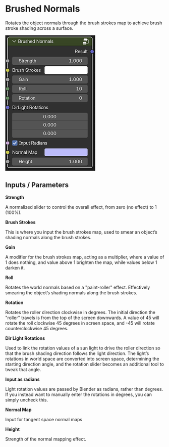 # Brushed Normals

Rotates the object normals through the brush strokes map to achieve brush stroke shading across a surface.

 ![img](img/brushNormal_gui.jpg)

## Inputs / Parameters

**Strength** 

A normalized slider to control the overall effect, from zero (no effect) to 1 (100%).

**Brush Strokes** 

This is where you input the brush strokes map, used to smear an object’s shading normals along the brush strokes. 

**Gain**

A modifier for the brush strokes map, acting as a multiplier, where a value of 1 does nothing, and value above 1 brighten the map, while values below 1 darken it. 

**Roll** 

Rotates the world normals based on a "paint-roller" effect. Effectively smearing the object’s shading normals along the brush strokes. 

**Rotation** 

Rotates the roller direction clockwise in degrees. The initial direction the "roller" travels is from the top of the screen downwards. A value of 45 will rotate the roll clockwise 45 degrees in screen space, and -45 will rotate counterclockwise 45 degrees.

**Dir Light Rotations**

Used to link the rotation values of a sun light to drive the roller direction so that the brush shading direction follows the light direction. The light’s rotations in world space are converted into screen space, determining the starting direction angle, and the rotation slider becomes an additional tool to tweak that angle. 

**Input as radians**

Light rotation values are passed by Blender as radians, rather than degrees. If you instead want to manually enter the rotations in degrees, you can simply uncheck this.

**Normal Map**

Input for tangent space normal maps

**Height**

Strength of the normal mapping effect.
